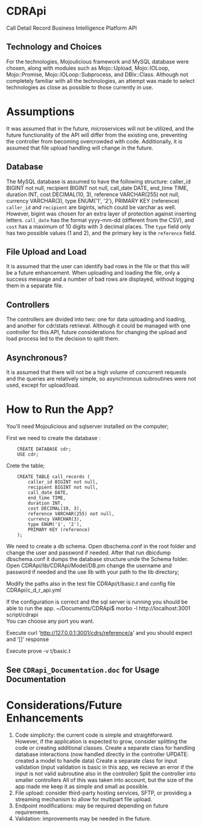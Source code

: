 # CDRApi
Call Detail Record Business Intelligence Platform API

## Technology and Choices
For the technologies, Mojoulicious framework and MySQL database were chosen, along with modules such as Mojo::Upload, Mojo::IOLoop, Mojo::Promise, Mojo::IOLoop::Subprocess, and DBIx::Class. Although not completely familiar with all the technologies, an attempt was made to select technologies as close as possible to those currently in use.

# Assumptions
It was assumed that in the future, microservices will not be utilized, and the future functionality of the API will differ from the existing one, preventing the controller from becoming overcrowded with code. Additionally, it is assumed that file upload handling will change in the future.

## Database
The MySQL database is assumed to have the following structure:
        caller_id BIGINT not null,
        recipient BIGINT not null,
        call_date DATE,
        end_time TIME,
        duration INT,
        cost DECIMAL(10, 3),
        reference VARCHAR(255) not null,
        currency VARCHAR(3),
        type ENUM('1', '2'),
        PRIMARY KEY (reference)
`caller_id` and `recipient` are bigints, which could be varchar as well. However, bigint was chosen for an extra layer of protection against inserting letters. `call_date` has the format yyyy-mm-dd (different from the CSV), and `cost` has a maximum of 10 digits with 3 decimal places. The `type` field only has two possible values (1 and 2), and the primary key is the `reference` field.

## File Upload and Load
It is assumed that the user can identify bad rows in the file or that this will be a future enhancement. When uploading and loading the file, only a success message and a number of bad rows are displayed, without logging them in a separate file.

## Controllers
The controllers are divided into two: one for data uploading and loading, and another for cdr/stats retrieval. Although it could be managed with one controller for this API, future considerations for changing the upload and load process led to the decision to split them.

## Asynchronous?
It is assumed that there will not be a high volume of concurrent requests and the queries are relatively simple, so asynchronous subroutines were not used, except for upload/load.

# How to Run the App?
You'll need Mojoulicious and sqlserver installed on the computer;

First we need to create the database : 

        CREATE DATABASE cdr;
        USE cdr;

Crete the table;

        CREATE TABLE call_records (
            caller_id BIGINT not null,
            recipient BIGINT not null,
            call_date DATE,
            end_time TIME,
            duration INT,
            cost DECIMAL(10, 3),
            reference VARCHAR(255) not null,
            currency VARCHAR(3),
            type ENUM('1', '2'),
            PRIMARY KEY (reference)
        );

We need to create a db schema. Open dbschema.conf in the root folder and change the user and password if needed. After that run dbicdump dbschema.conf
it dumps the database structure unde the Schema folder. Open CDRApi/lib/CDRApi/Model/DB.pm change the username and password if needed and the use lib with your path to the lib directory;

Modify the paths also in the test file CDRApi/t/basic.t and config file CDRApi/c_d_r_api.yml

If the configuration is correct and the sql server is running you should be able to run the app.
                ~/Documents/CDRApi$ morbo  -l http://localhost:3001 script/cdrapi  
You can choose any port you want.  

Execute
                curl 'http://127.0.0.1:3001/cdrs/reference/a'
and you should expect and '[]' response

Execute
                prove -v t/basic.t 


## See `CDRapi_Documentation.doc` for Usage Documentation

# Considerations/Future Enhancements
1. Code simplicity: the current code is simple and straightforward. However, if the application is expected to grow, consider splitting the code or creating additional classes.
        Create a separate class for handling database interactions (now handled directly in the controller UPDATE: created a model to handle data)
        Create a separate class for input validation (input validation is basic in this app, we recieve an error if the input is not valid subroutine also in the controller)
        Split the controller into smaller controllers
All of this was taken into account, but the size of the app made me keep it as simple and small as possible.
2. File upload: consider third-party hosting services, SFTP, or providing a streaming mechanism to allow for multipart file upload.
3. Endpoint modifications: may be required depending on future requirements.
4. Validation: improvements may be needed in the future.
